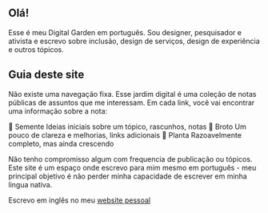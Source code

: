 ## Olá! 

Esse é meu Digital Garden em português. Sou designer, pesquisador e ativista e escrevo sobre inclusão, design de serviços, design de experiência e outros tópicos. 

## Guia deste site
Não existe uma navegação fixa. Esse jardim digital é uma coleção de notas públicas de assuntos que me interessam. Em cada link, você vai encontrar uma informação sobre a nota:

🌱 Semente
		Ideias iniciais sobre um tópico, rascunhos, notas
🌿 Broto
		Um pouco de clareza e melhorias, links adicionais
🌳 Planta
		Razoavelmente completo, mas ainda crescendo

Não tenho compromisso algum com frequencia de publicação ou tópicos. Este site é um espaço onde escrevo para mim mesmo em português - meu principal objetivo é não perder minha capacidade de escrever em minha lingua nativa.  

Escrevo em inglês no meu [website pessoal](danielsouza.org)


